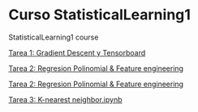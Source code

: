 # Curso StatisticalLearning1
StatisticalLearning1 course

<a href="https://github.com/HectorMendia/StatisticalLearning1/blob/master/Tarea1_GradientDecent.ipynb">Tarea 1: Gradient Descent y Tensorboard </a>


<a href="https://github.com/HectorMendia/StatisticalLearning1/blob/master/Tarea2_regresion_polinomial.ipynb">Tarea 2: Regresion Polinomial & Feature engineering</a>


<a href="https://github.com/HectorMendia/StatisticalLearning1/blob/master/Tarea2_regresion_polinomial.ipynb">Tarea 2: Regresion Polinomial & Feature engineering</a>


<a href="https://github.com/HectorMendia/StatisticalLearning1/blob/master/Tarea3_K-nearest neighbor.ipynb">Tarea 3: K-nearest neighbor.ipynb</a>

